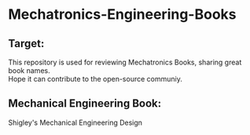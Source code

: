 # Mechatronics-Engineering-Books

## Target:

This repository is used for reviewing Mechatronics Books, sharing great book names.  
Hope it can contribute to the open-source communiy.

## Mechanical Engineering Book:

Shigley's Mechanical Engineering Design
